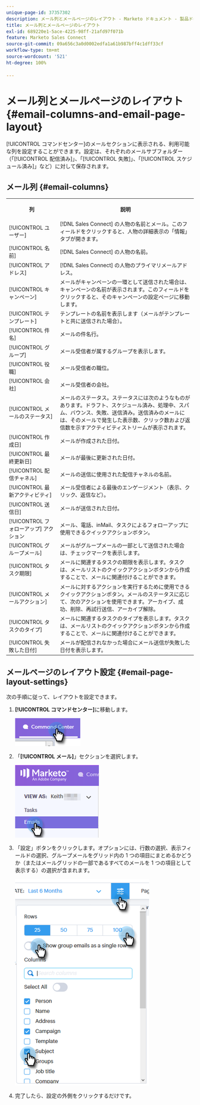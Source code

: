 ```yaml
---
unique-page-id: 37357302
description: メール列とメールページのレイアウト - Marketo ドキュメント - 製品ドキュメント
title: メール列とメールページのレイアウト
exl-id: 689220e1-5ace-4225-98ff-21afd97f071b
feature: Marketo Sales Connect
source-git-commit: 09a656c3a0d0002edfa1a61b987bff4c1dff33cf
workflow-type: tm+mt
source-wordcount: '521'
ht-degree: 100%

---
```


# メール列とメールページのレイアウト {#email-columns-and-email-page-layout}

[!UICONTROL コマンドセンター]のメールセクションに表示される、利用可能な列を設定することができます。設定は、それぞれのメールサブフォルダー（「[!UICONTROL 配信済み]」、「[!UICONTROL 失敗]」、「[!UICONTROL スケジュール済み]」など）に対して保存されます。

## メール列 {#email-columns}

<table>
 <colgroup>
  <col>
  <col>
 </colgroup>
 <tbody>
  <tr>
   <th><p>列</p></th>
   <th>説明</th>
  </tr>
  <tr>
   <td>[!UICONTROL ユーザー]</td>
   <td>[!DNL Sales Connect] の人物の名前とメール。このフィールドをクリックすると、人物の詳細表示の「情報」タブが開きます。</td>
  </tr>
  <tr>
   <td>[!UICONTROL 名前]</td>
   <td>[!DNL Sales Connect] の人物の名前。</td>
  </tr>
  <tr>
   <td>[!UICONTROL アドレス]</td>
   <td>[!DNL Sales Connect] の人物のプライマリメールアドレス。</td>
  </tr>
  <tr>
   <td>[!UICONTROL キャンペーン]</td>
   <td>メールがキャンペーンの一環として送信された場合は、キャンペーンの名前が表示されます。このフィールドをクリックすると、そのキャンペーンの設定ページに移動します。</td>
  </tr>
  <tr>
   <td>[!UICONTROL テンプレート]</td>
   <td>テンプレートの名前を表示します（メールがテンプレートと共に送信された場合）。</td>
  </tr>
  <tr>
   <td colspan="1">[!UICONTROL 件名]</td>
   <td colspan="1">メールの件名行。</td>
  </tr>
  <tr>
   <td colspan="1">[!UICONTROL グループ]</td>
   <td colspan="1">メール受信者が属するグループを表示します。</td>
  </tr>
  <tr>
   <td>[!UICONTROL 役職]</td>
   <td>メール受信者の職位。</td>
  </tr>
  <tr>
   <td>[!UICONTROL 会社]</td>
   <td>メール受信者の会社。</td>
  </tr>
  <tr>
   <td>[!UICONTROL メールのステータス]</td>
   <td>メールのステータス。ステータスには次のようなものがあります。ドラフト、スケジュール済み、処理中、スパム、バウンス、失敗、送信済み。送信済みのメールには、そのメールで発生した表示数、クリック数および返信数を示すアクティビティストリームが表示されます。</td>
  </tr>
  <tr>
   <td>[!UICONTROL 作成日]</td>
   <td>メールが作成された日付。</td>
  </tr>
  <tr>
   <td>[!UICONTROL 最終更新日]</td>
   <td>メールが最後に更新された日付。</td>
  </tr>
  <tr>
   <td>[!UICONTROL 配信チャネル]</td>
   <td>メールの送信に使用された配信チャネルの名前。</td>
  </tr>
  <tr>
   <td>[!UICONTROL 最新アクティビティ]</td>
   <td>メール受信者による最後のエンゲージメント（表示、クリック、返信など）。</td>
  </tr>
  <tr>
   <td>[!UICONTROL 送信日]</td>
   <td>メールが送信された日付。</td>
  </tr>
  <tr>
   <td>[!UICONTROL フォローアップ] アクション</td>
   <td>メール、電話、inMail、タスクによるフォローアップに使用できるクイックアクションボタン。</td>
  </tr>
  <tr>
   <td>[!UICONTROL グループメール]</td>
   <td>メールがグループメールの一部として送信された場合は、チェックマークを表示します。</td>
  </tr>
  <tr>
   <td>[!UICONTROL タスク期限]</td>
   <td>メールに関連するタスクの期限を表示します。タスクは、メールリストのクイックアクションボタンから作成することで、メールに関連付けることができます。</td>
  </tr>
  <tr>
   <td>[!UICONTROL メールアクション]</td>
   <td>メールに対するアクションを実行するために使用できるクイックアクションボタン。メールのステータスに応じて、次のアクションを使用できます。アーカイブ、成功、削除、再試行送信、アーカイブ解除。</td>
  </tr>
  <tr>
   <td>[!UICONTROL タスクのタイプ]</td>
   <td>メールに関連するタスクのタイプを表示します。タスクは、メールリストのクイックアクションボタンから作成することで、メールに関連付けることができます。</td>
  </tr>
  <tr>
   <td>[!UICONTROL 失敗した日付]</td>
   <td>メールが配信されなかった場合にメール送信が失敗した日付を表示します。</td>
  </tr>
 </tbody>
</table>

## メールページのレイアウト設定 {#email-page-layout-settings}

次の手順に従って、レイアウトを設定できます。

1. **[!UICONTROL コマンドセンター]**&#x200B;に移動します。

   ![](assets/email-columns-and-email-grid-layout-1.png)

1. 「**[!UICONTROL メール]**」セクションを選択します。

   ![](assets/email-columns-and-email-grid-layout-2.png)

1. 「設定」ボタンをクリックします。オプションには、行数の選択、表示フィールドの選択、グループメールをグリッド内の 1 つの項目にまとめるかどうか（またはメールグリッドの一部であるすべてのメールを 1 つの項目として表示する）の選択が含まれます。

   ![](assets/email-columns-and-email-grid-layout-3.png)

1. 完了したら、設定の外側をクリックするだけです。

